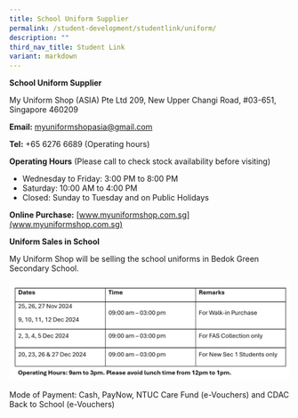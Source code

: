 ```yaml
---
title: School Uniform Supplier
permalink: /student-development/studentlink/uniform/
description: ""
third_nav_title: Student Link
variant: markdown
---
```

**School Uniform Supplier**

My Uniform Shop (ASIA) Pte Ltd
209, New Upper Changi Road, #03-651, Singapore 460209

**Email:** 
[myuniformshopasia@gmail.com](myuniformshopasia@gmail.com)
 
**Tel:**
+65 6276 6689 (Operating hours)


**Operating Hours** (Please call to check stock availability before visiting)
* Wednesday to Friday: 3:00 PM to 8:00 PM 
* Saturday: 10:00 AM to 4:00 PM 
* Closed: Sunday to Tuesday and on Public Holidays


**Online Purchase:**
[www.myuniformshop.com.sg](www.myuniformshop.com.sg)

**Uniform Sales in School**

My Uniform Shop will be selling the school uniforms in Bedok Green Secondary School.

![](/images/uniform__24_Oct_.png)

Mode of Payment: Cash, PayNow, NTUC Care Fund (e-Vouchers) and CDAC Back to School (e-Vouchers)